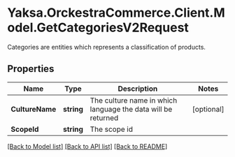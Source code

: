 # Yaksa.OrckestraCommerce.Client.Model.GetCategoriesV2Request
Categories are entities which represents a classification of products.

## Properties

Name | Type | Description | Notes
------------ | ------------- | ------------- | -------------
**CultureName** | **string** | The culture name in which language the data will be returned | [optional] 
**ScopeId** | **string** | The scope id | 

[[Back to Model list]](../README.md#documentation-for-models) [[Back to API list]](../README.md#documentation-for-api-endpoints) [[Back to README]](../README.md)

